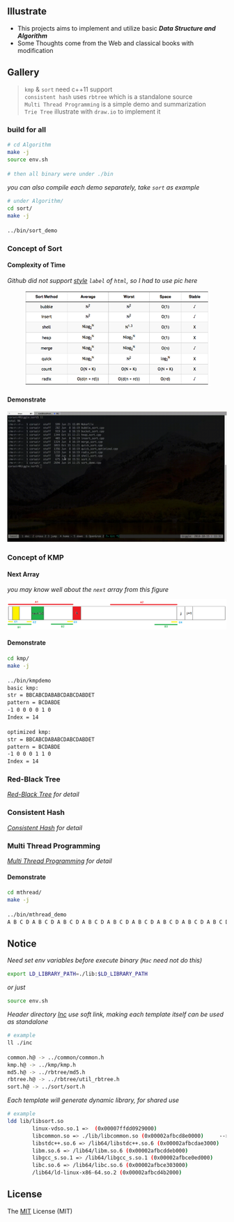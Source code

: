 ## Illustrate
- This projects aims to implement and utilize basic _**Data Structure and Algorithm**_
- Some Thoughts come from the Web and classical books with modification

## Gallery

> `kmp` & `sort` need c++11 support<br>
`consistent hash` uses `rbtree` which is a standalone source<br>
`Multi Thread Programming` is a simple demo and summarization<br>
`Trie Tree` illustrate with `draw.io` to implement it

### build for all
```bash
# cd Algorithm
make -j
source env.sh

# then all binary were under ./bin
```
_you can also compile each demo separately, take `sort` as example_

```bash
# under Algorithm/
cd sort/
make -j

../bin/sort_demo
```

### Concept of Sort
#### Complexity of Time
_Github did not support [style](./history/sort_table.md) `label` of `html`, so I had to use pic here_
<div align=center><img src="./res/sort_table.png"/ width=85%></div>

#### Demonstrate
![](./res/sortdemo.gif)

### Concept of KMP
#### Next Array
_you may know well about the `next` array from this figure_

![](./res/next.png)

#### Demonstrate
```bash
cd kmp/
make -j

../bin/kmpdemo
basic kmp:
str = BBCABCDABABCDABCDABDET
pattern = BCDABDE
-1 0 0 0 0 1 0
Index = 14

optimized kmp:
str = BBCABCDABABCDABCDABDET
pattern = BCDABDE
-1 0 0 0 1 1 0
Index = 14
```

### Red-Black Tree
_[Red-Black Tree](./rbtree) for detail_

###  Consistent Hash
_[Consistent Hash](./conhash) for detail_

### Multi Thread Programming
_[Multi Thread Programming](./mThread) for detail_

#### Demonstrate
```bash
cd mthread/
make -j

../bin/mthread_demo
A B C D A B C D A B C D A B C D A B C D A B C D A B C D A B C D A B C D A B C D
```

## Notice
_Need set env variables before execute binary (`Mac` need not do this)_

```bash
export LD_LIBRARY_PATH=./lib:$LD_LIBRARY_PATH
```
_or just_

```bash
source env.sh
```

_Header directory [Inc](./inc) use soft link, making each template itself can be used as standalone_

```bash
# example
ll ./inc

common.h@ -> ../common/common.h
kmp.h@ -> ../kmp/kmp.h
md5.h@ -> ../rbtree/md5.h
rbtree.h@ -> ../rbtree/util_rbtree.h
sort.h@ -> ../sort/sort.h
```

_Each template will generate dynamic library, for shared use_

```bash
# example
ldd lib/libsort.so
        linux-vdso.so.1 =>  (0x00007ffdd0929000)
        libcommon.so => ./lib/libcommon.so (0x00002afbcd8e0000)     --> mylib
        libstdc++.so.6 => /lib64/libstdc++.so.6 (0x00002afbcdae3000)
        libm.so.6 => /lib64/libm.so.6 (0x00002afbcddeb000)
        libgcc_s.so.1 => /lib64/libgcc_s.so.1 (0x00002afbce0ed000)
        libc.so.6 => /lib64/libc.so.6 (0x00002afbce303000)
        /lib64/ld-linux-x86-64.so.2 (0x00002afbcd4b2000)
```

## License
The [MIT](./LICENSE.txt) License (MIT)
